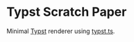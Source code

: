 # Typst Scratch Paper

Minimal [Typst](https://typst.app) renderer using [typst.ts](https://github.com/Myriad-Dreamin/typst.ts).